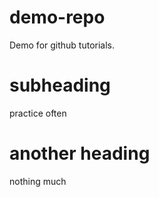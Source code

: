 # demo-repo

Demo for github tutorials.

# subheading

practice often

# another heading

nothing much
